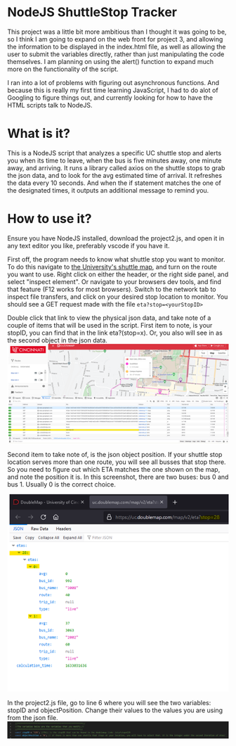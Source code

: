 # NodeJS ShuttleStop Tracker
This project was a little bit more ambitious than I thought it was going to be, so I think I am going to expand on the web front for project 3, 
and allowing the information to be displayed in the index.html file, as well as allowing the user to submit the variables directly, 
rather than just manipulating the code themselves. I am planning on using the alert() function to expand much more on the functionality of the script.

I ran into a lot of problems with figuring out asynchronous functions. And because this is really my first time learning JavaScript, I had to do alot of Googling to figure things out, and currently looking for how to have the HTML scripts talk to NodeJS.

# What is it?
This is a NodeJS script that analyzes a specific UC shuttle stop and alerts you when its time to leave, when the bus is five minutes away, one minute away, and arriving. 
It runs a library called axios on the shuttle stops to grab the json data, and to look for the avg estimated time of arrival. 
It refreshes the data every 10 seconds. And when the if statement matches the one of the designated times, 
it outputs an additional message to remind you.

# How to use it?

Ensure you have NodeJS installed, download the project2.js, and open it in any text editor you like, preferably vscode if you have it.

First off, the program needs to know what shuttle stop you want to monitor. To do this navigate to [the University's shuttle map](https://uc.doublemap.com/map/), and turn on the route you want to use. Right click on either the header, or the right side panel, and select "inspect element". Or navigate to your browsers dev tools, and find that feature (F12 works for most browsers). Switch to the network tab to inspect file transfers, and click on your desired stop location to monitor. You should see a GET request made with the file `eta?stop=<yourStopID>`

Double click that link to view the physical json data, and take note of a couple of items that will be used in the script. First item to note, is your stopID, you can find that in the link eta?(stop=x). Or, you also will see in as the second object in the json data.
![picture 1](../images/b477873de72de544036c64e4eef5c868ce29db63e44a5aef4d3de0d6a736c19c.png) 


Second item to take note of, is the json object position. If your shuttle stop location serves more than one route, you will see all busses that stop there. So you need to figure out which ETA matches the one shown on the map, and note the position it is. In this screenshot, there are two buses: bus 0 and bus 1. Usually 0 is the correct choice.

![picture 2](../images/11a299442236b42bc8aa42d3b6057253b3235726f5eb602b272ef5ca76ffed74.png)  


In the project2.js file, go to line 6 where you will see the two variables: stopID and objectPosition. Change their values to the values you are using from the json file.
![picture 3](../images/991414996bde92e3f97e2ee3ef7c867a8b176ca1b8d552ef73bcdafc73d2c4f0.png)  